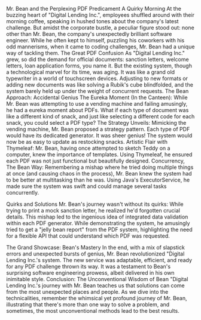 Mr. Bean and the Perplexing PDF Predicament
A Quirky Morning
At the buzzing heart of "Digital Lending Inc.", employees shuffled around with their morning coffee, speaking in hushed tones about the company's latest challenge. But amidst the corporate bustle, a peculiar figure stood out: none other than Mr. Bean, the company's unexpectedly brilliant software engineer. While he often kept to himself, puzzling his coworkers with his odd mannerisms, when it came to coding challenges, Mr. Bean had a unique way of tackling them.
The Great PDF Confusion
As "Digital Lending Inc." grew, so did the demand for official documents: sanction letters, welcome letters, loan application forms, you name it. But the existing system, though a technological marvel for its time, was aging. It was like a grand old typewriter in a world of touchscreen devices. Adjusting to new formats or adding new documents was like solving a Rubik's cube blindfolded, and the system barely held up under the weight of concurrent requests.
The Bean Approach: Accidental Genius
The Eureka Moment (In the Canteen): While Mr. Bean was attempting to use a vending machine and failing amusingly, he had a eureka moment about PDFs. What if each type of document was like a different kind of snack, and just like selecting a different code for each snack, you could select a PDF type?
The Strategy Unveils: Mimicking the vending machine, Mr. Bean proposed a strategy pattern. Each type of PDF would have its dedicated generator. It was sheer genius! The system would now be as easy to update as restocking snacks.
Artistic Flair with Thymeleaf: Mr. Bean, having once attempted to sketch Teddy on a computer, knew the importance of templates. Using Thymeleaf, he ensured each PDF was not just functional but beautifully designed.
Concurrency, The Bean Way: Remembering a mishap where he tried doing multiple things at once (and causing chaos in the process), Mr. Bean knew the system had to be better at multitasking than he was. Using Java's ExecutorService, he made sure the system was swift and could manage several tasks concurrently.

Quirks and Solutions
Mr. Bean's journey wasn't without its quirks:
While trying to print a mock sanction letter, he realized he'd forgotten crucial details. This mishap led to the ingenious idea of integrated data validation within each PDF generator.
While demonstrating the system, he amusingly tried to get a "jelly bean report" from the PDF system, highlighting the need for a flexible API that could understand which PDF was requested.

The Grand Showcase: Bean's Mastery
In the end, with a mix of slapstick errors and unexpected bursts of genius, Mr. Bean revolutionized "Digital Lending Inc.'s system. The new service was adaptable, efficient, and ready for any PDF challenge thrown its way. It was a testament to Bean's surprising software engineering prowess, albeit delivered in his own inimitable style.
Conclusion: The Unconventional Wisdom of Bean
"Digital Lending Inc.'s journey with Mr. Bean teaches us that solutions can come from the most unexpected places and people. As we dive into the technicalities, remember the whimsical yet profound journey of Mr. Bean, illustrating that there's more than one way to solve a problem, and sometimes, the most unconventional methods lead to the best results.
